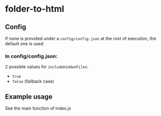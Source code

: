 # folder-to-html

## Config

If none is provided under a `config/config.json` at the root of execution, the default one is used

### In config/config.json:

2 possible values for `includeHiddenFiles`:
- `true`
- `false` (fallback case)

## Example usage

See the main function of index.js